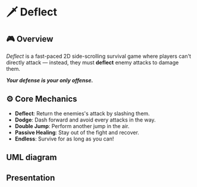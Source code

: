 # 🗡️ Deflect

## 🎮 Overview
_Deflect_ is a fast-paced 2D side-scrolling survival game where players can't directly attack — instead, they must **deflect** enemy attacks to damage them. 

***Your defense is your only offense.***

## ⚙️ Core Mechanics
- **Deflect**: Return the enemies's attack by slashing them.
- **Dodge**: Dash forward and avoid every attacks in the way.
- **Double Jump**: Perform another jump in the air.
- **Passive Healing**: Stay out of the fight and recover.
- **Endless**: Survive for as long as you can!

## UML diagram

## Presentation